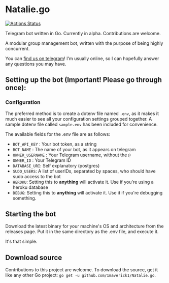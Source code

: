 # Natalie.go
[![Actions Status](https://github.com/HarukaNetwork/HarukaX/workflows/CI/badge.svg)](https://github.com/HarukaNetwork/HarukaX/actions)

Telegram bot written in Go. Currently in alpha. Contributions are welcome.

A modular group management bot, written with the purpose of being highly concurrent.

You can [find us on telegram](https://t.me/NatalieSupport)! I'm usually online, so I can hopefully answer any questions you may have.



## Setting up the bot (Important! Please go through once):

### Configuration
The preferred method is to create a dotenv file named `.env`, as it makes it much easier to see all your configuration settings grouped together. A sample dotenv file called `sample.env` has been included for convenience.

The available fields for the .env file are as follows:
* `BOT_API_KEY` :  Your bot token, as a string
* `BOT_NAME` : The name of your bot, as it appears on telegram
* `OWNER_USERNAME` : Your Telegram username, without the `@`
* `OWNER_ID` : Your Telegram ID
* `DATABASE_URI`: Self explanatory (postgres)
* `SUDO_USERS`: A list of userIDs, separated by spaces, who should have sudo access to the bot
* `HEROKU`: Setting this to **anything** will activate it. Use if you're using a heroku database
* `DEBUG`: Setting this to **anything** will activate it. Use it if you're debugging something.


## Starting the bot
Download the latest binary for your machine's OS and architecture from the releases page. Put it in the same directory as the .env file, and execute it.

It's that simple.

## Download source
Contributions to this project are welcome.
To download the source, get it like any other Go project:
 `go get -u github.com/1maverick1/Natalie.go`.
